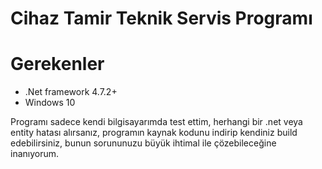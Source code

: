 # Cihaz Tamir Teknik Servis Programı

# Gerekenler
* .Net framework 4.7.2+
* Windows 10 

Programı sadece kendi bilgisayarımda test ettim, herhangi bir .net veya entity hatası alırsanız, programın kaynak kodunu indirip kendiniz build edebilirsiniz, bunun sorununuzu büyük ihtimal ile çözebileceğine inanıyorum.
